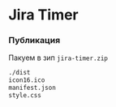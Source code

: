 # Jira Timer

### Публикация
Пакуем в зип `jira-timer.zip`
```sh
./dist
icon16.ico
manifest.json
style.css
```
